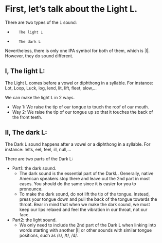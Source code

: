 # First, let’s talk about the Light L. 

There are two types of the L sound: 
-        The light L
-        The dark L
Nevertheless, there is only one IPA symbol for both of them, which is |l|. However, they do sound different.

## I, The light L:
 The Light L comes before a vowel or diphthong in a syllable. For instance: Lot, Loop, Luck, log, lend, lit, lift, fleet, slow,...
  
  We can make the light L in 2 ways.
- Way 1: We raise the tip of our tongue to touch the roof of our mouth.
- Way 2: We raise the tip of our tongue up so that it touches the back of the front teeth.


## II, The dark L:
 The Dark L sound happens after a vowel or a diphthong in a syllable. For instance: Ielts, eel, feel, ill, null,...
 
 There are two parts of the Dark L:
- Part1: the dark sound. 
    - The dark sound is the essential part of the DarkL. Generally, native American speakers stop there and leave out the 2nd part in most cases. You should do the same since it is easier for you to pronounce.
    - To make the dark sound, do not lift the tip of the tongue. Instead, press your tongue down and pull the back of the tongue towards the throat. Bear in mind that when we make the dark sound, we must keep our lips relaxed and feel the vibration in our throat, not our face.
- Part2: the light sound.
     - We only need to include the 2nd part of the Dark L when linking into words starting with another |l| or other sounds with similar tongue positions, such as /s/, /t/, /d/.
